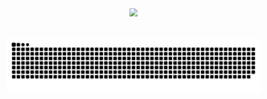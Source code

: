 

<h1 align="center">
    <img src="https://readme-typing-svg.herokuapp.com?font=Fira+Code&size=15&pause=1000&color=50FF00&random=false&duration=4000&center=true&vCenter=true&width=435&separator=%3C&lines=Hi+There!+👋,+I'm+@j10nelop;"/>
</h1>

<div align="center">
  <br>
  <img alt="snake eating my contributions" src="https://raw.githubusercontent.com/salesp07/salesp07/output/github-contribution-grid-snake.svg" />
  
  <br/><br/><br/>
</div>
<!---
j10nelop/j10nelop is a ✨ special ✨ repository because its `README.md` (this file) appears on your GitHub profile.
You can click the Preview link to take a look at your changes.
--->
